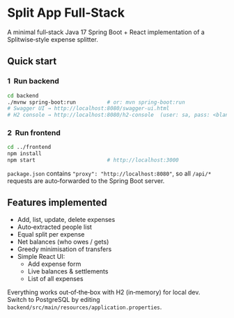# Split App Full‑Stack

A minimal full‑stack Java 17 Spring Boot + React implementation of a Splitwise‑style expense splitter.

## Quick start

### 1  Run backend

```bash
cd backend
./mvnw spring-boot:run          # or: mvn spring-boot:run
# Swagger UI → http://localhost:8080/swagger-ui.html
# H2 console → http://localhost:8080/h2-console  (user: sa, pass: <blank>)
```

### 2  Run frontend

```bash
cd ../frontend
npm install
npm start                       # http://localhost:3000
```

`package.json` contains `"proxy": "http://localhost:8080"`, so all `/api/*`
requests are auto‑forwarded to the Spring Boot server.

## Features implemented

* Add, list, update, delete expenses
* Auto‑extracted people list
* Equal split per expense
* Net balances (who owes / gets)
* Greedy minimisation of transfers
* Simple React UI:
  * Add expense form
  * Live balances & settlements
  * List of all expenses

Everything works out‑of‑the‑box with H2 (in‑memory) for local dev.  
Switch to PostgreSQL by editing `backend/src/main/resources/application.properties`.
